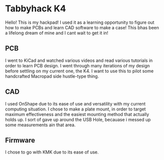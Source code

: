 # Tabbyhack K4
Hello! This is my hackpad! I used it as a learning opportunity to figure out how to make PCBs and learn CAD software to make a case! This bhas been a lifelong dream of mine and I cant wait to get it in!


## PCB
I went to KiCad and watched various videos and read various tutorials in order to learn PCB design. I went through many iterations of my design before settling on my current one, the K4. I want to use this to pilot some handcrafted Macropad side hustle-type thing.



## CAD
I used OnShape due to its ease of use and versatility with my current computing situation. I chose to make a plate mount, in order to target maximum effectiveness and the easiest mounting method that actually holds up. I sort of gave up around the USB Hole, becauase i messed up some measurements ain that area.


## Firmware
I chose to go with KMK due to its ease of use. 

